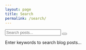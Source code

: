```yaml
---
layout: page
title: Search
permalink: /search/
---
```


<div class="search-container">
  <div class="search-box">
    <input type="text" id="search-input" placeholder="Search posts..." class="form-control">
    <button id="search-button" class="btn btn-primary">
      <i class="fas fa-search"></i>
    </button>
  </div>
  
  <div id="search-results" class="mt-4">
    <div class="initial-message">
      <p>Enter keywords to search blog posts...</p>
    </div>
  </div>
</div>

<!-- 加载搜索脚本 -->
<script src="{{ '/assets/js/search.js' | relative_url }}"></script>